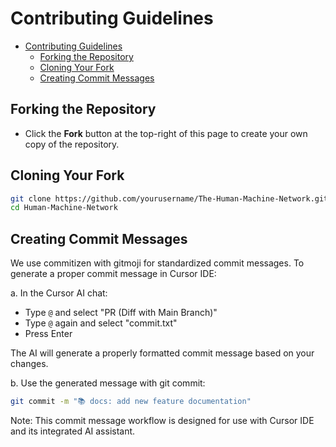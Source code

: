 # Contributing Guidelines

- [Contributing Guidelines](#contributing-guidelines)
  - [Forking the Repository](#forking-the-repository)
  - [Cloning Your Fork](#cloning-your-fork)
  - [Creating Commit Messages](#creating-commit-messages)

## Forking the Repository

- Click the **Fork** button at the top-right of this page to create your own copy of the repository.

## Cloning Your Fork

```bash
git clone https://github.com/yourusername/The-Human-Machine-Network.git
cd Human-Machine-Network
```

## Creating Commit Messages

We use commitizen with gitmoji for standardized commit messages. To generate a proper commit message in Cursor IDE:

a. In the Cursor AI chat:

- Type `@` and select "PR (Diff with Main Branch)"
- Type `@` again and select "commit.txt"
- Press Enter

The AI will generate a properly formatted commit message based on your changes.

b. Use the generated message with git commit:

```bash
git commit -m "📚 docs: add new feature documentation"
```

Note: This commit message workflow is designed for use with Cursor IDE and its integrated AI assistant.
